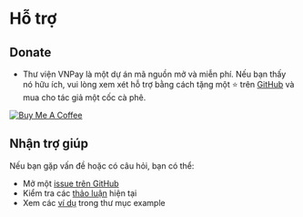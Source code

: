 # Hỗ trợ

## Donate

-   Thư viện VNPay là một dự án mã nguồn mở và miễn phí. Nếu bạn thấy nó hữu ích, vui lòng xem xét hỗ trợ bằng cách tặng một ⭐️ trên [GitHub](https://github.com/lehuygiang28/vnpay) và mua cho tác giả một cốc cà phê.

<a href="https://www.buymeacoffee.com/lehuygiang28" target="_blank"><img src="https://cdn.buymeacoffee.com/buttons/v2/default-yellow.png" alt="Buy Me A Coffee" class='buy_me_coffee_img' /></a>

## Nhận trợ giúp

Nếu bạn gặp vấn đề hoặc có câu hỏi, bạn có thể:

- Mở một [issue trên GitHub](https://github.com/lehuygiang28/vnpay/issues)
- Kiểm tra các [thảo luận](https://github.com/lehuygiang28/vnpay/discussions) hiện tại
- Xem các [ví dụ](https://github.com/lehuygiang28/vnpay/blob/main/example/) trong thư mục example
